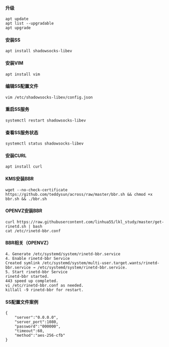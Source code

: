 #### 升级

```
apt update
apt list --upgradable
apt upgrade
```

#### 安装SS

`apt install shadowsocks-libev`

#### 安装VIM

`apt install vim`

#### 编辑SS配置文件

`vim /etc/shadowsocks-libev/config.json`

#### 重启SS服务

`systemctl restart shadowsocks-libev`

#### 查看SS服务状态

`systemctl status shadowsocks-libev`

#### 安装CURL

`apt install curl`

#### KMS安装BBR

`wget --no-check-certificate https://github.com/teddysun/across/raw/master/bbr.sh && chmod +x bbr.sh && ./bbr.sh`

#### OPENVZ安装BBR

```
curl https://raw.githubusercontent.com/linhua55/lkl_study/master/get-rinetd.sh | bash
cat /etc/rinetd-bbr.conf
```

#### BBR相关（OPENVZ）

```
4. Generate /etc/systemd/system/rinetd-bbr.service
4. Enable rinetd-bbr Service
Created symlink /etc/systemd/system/multi-user.target.wants/rinetd-bbr.service → /etc/systemd/system/rinetd-bbr.service.
5. Start rinetd-bbr Service
rinetd-bbr started.
443 speed up completed.
vi /etc/rinetd-bbr.conf as needed.
killall -9 rinetd-bbr for restart.
```

####  SS配置文件案例
```
{
    "server":"0.0.0.0",
    "server_port":1080,
    "password":"000000",
    "timeout":60,
    "method":"aes-256-cfb"
}
```
